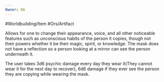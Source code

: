 ```yaml
---
Owner: NA
---
```

#Worldbuilding/Item #Ors/Artifact 

Allows for one to change their appearance, voice, and all other noticeable features such as unconscious habits of the person it copies, though not their powers whether it be their magic, spirit, or knowledge. The mask does not have a reflection so a person looking at a mirror can see the person underneath it. 

The user takes 3d6 psychic damage every day they wear it(They cannot wear it for the next day to recover), 6d6 damage if they ever see the person they are copying while wearing the mask.